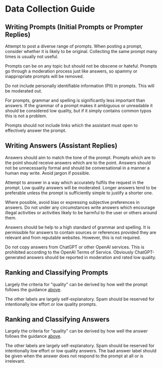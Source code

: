 # Data Collection Guide

## Writing Prompts (Initial Prompts or Prompter Replies)

Attempt to post a diverse range of prompts. When posting a prompt, consider
whether it is likely to be original. Collecting the same prompt many times is
usually not useful.

Prompts can be on any topic but should not be obscene or hateful. Prompts go
through a moderation process just like answers, so spammy or inappropriate
prompts will be removed.

Do not include personally identifiable information (PII) in prompts. This will
be moderated out.

For prompts, grammar and spelling is significantly less important than answers.
If the grammar of a prompt makes it ambiguous or unreadable it should be
considered low quality, but if it simply contains common typos this is not a
problem.

Prompts should not include links which the assistant must open to effectively
answer the prompt.

## Writing Answers (Assistant Replies)

Answers should aim to match the tone of the prompt. Prompts which are to the
point should receive answers which are to the point. Answers should not be
unnecessarily formal and should be conversational in a manner a human may
write. Avoid jargon if possible.

Attempt to answer in a way which accurately fulfils the request in the prompt.
Low quality answers will be moderated. Longer answers tend to be preferable
unless the prompt is sufficiently simple to justify a shorter one.

Where possible, avoid bias or expressing subjective preferences in answers. Do
not under any circumstances write answers which encourage illegal activities or
activities likely to be harmful to the user or others around them.

Answers should be help to a high standard of grammar and spelling. It is
permissible for answers to contain sources or references provided they are
relevant and from reputable websites. However, this is not required.

Do not copy answers from ChatGPT or other OpenAI services. This is prohibited
according to the OpenAI Terms of Service. Obviously ChatGPT-generated answers
should be reported in moderation and rated low quality.

## Ranking and Classifying Prompts

Largely the criteria for "quality" can be derived by how well the prompt
follows the guidance
[above](https://github.com/LAION-AI/Open-Assistant/blob/main/docs/docs/guides#writing-prompts-initial-prompts-or-prompter-replies).

The other labels are largely self-explanatory. Spam should be reserved for
intentionally low effort or low quality prompts.

## Ranking and Classifying Answers

Largely the criteria for "quality" can be derived by how well the answer
follows the guidance
[above](https://github.com/LAION-AI/Open-Assistant/blob/main/docs/docs/guides#writing-answers-assistant-replies).

The other labels are largely self-explanatory. Spam should be reserved for
intentionally low effort or low quality answers. The bad answer label should be
given when the answer does not respond to the prompt at all or is irrelevant.
